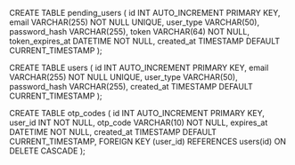 CREATE TABLE pending_users (
    id INT AUTO_INCREMENT PRIMARY KEY,
    email VARCHAR(255) NOT NULL UNIQUE,
    user_type VARCHAR(50),
    password_hash VARCHAR(255),
    token VARCHAR(64) NOT NULL,
    token_expires_at DATETIME NOT NULL,
    created_at TIMESTAMP DEFAULT CURRENT_TIMESTAMP
);

CREATE TABLE users (
    id INT AUTO_INCREMENT PRIMARY KEY,
    email VARCHAR(255) NOT NULL UNIQUE,
    user_type VARCHAR(50),
    password_hash VARCHAR(255),
    created_at TIMESTAMP DEFAULT CURRENT_TIMESTAMP
);

CREATE TABLE otp_codes (
    id INT AUTO_INCREMENT PRIMARY KEY,
    user_id INT NOT NULL,
    otp_code VARCHAR(10) NOT NULL,
    expires_at DATETIME NOT NULL,
    created_at TIMESTAMP DEFAULT CURRENT_TIMESTAMP,
    FOREIGN KEY (user_id) REFERENCES users(id) ON DELETE CASCADE
);